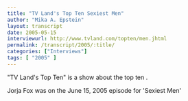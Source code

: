 ```yaml
---
title: "TV Land's Top Ten Sexiest Men"
author: "Mika A. Epstein"
layout: transcript
date: 2005-05-15
interviewurl: http://www.tvland.com/topten/men.jhtml
permalink: /transcript/2005/:title/
categories: ["Interviews"]
tags: [ "2005" ]
---
```


"TV Land's Top Ten" is a show about the top ten <whatever>.

Jorja Fox was on the June 15, 2005 episode for 'Sexiest Men'
